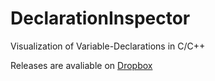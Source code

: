 DeclarationInspector
====================

Visualization of Variable-Declarations in C/C++

Releases are avaliable on [Dropbox](https://www.dropbox.com/sh/3gbyl0s17h2vlut/AAAfzbbRKqsRvQ1U51UwmDV1a/DeclarationInspector) 
